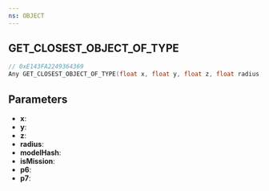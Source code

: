 ```yaml
---
ns: OBJECT
---
```

## GET_CLOSEST_OBJECT_OF_TYPE

```c
// 0xE143FA2249364369
Any GET_CLOSEST_OBJECT_OF_TYPE(float x, float y, float z, float radius, Hash modelHash, BOOL isMission, BOOL p6, BOOL p7);
```

## Parameters
* **x**:
* **y**:
* **z**:
* **radius**:
* **modelHash**:
* **isMission**:
* **p6**:
* **p7**:
